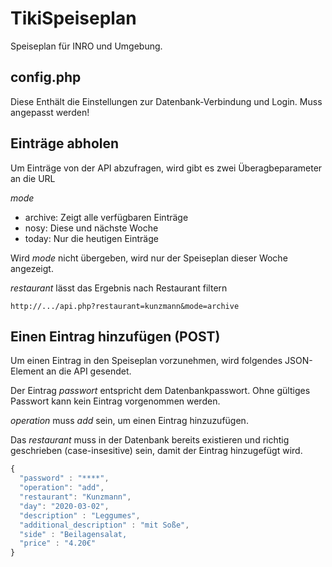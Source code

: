 # TikiSpeiseplan
Speiseplan für INRO und Umgebung.

## config.php
Diese Enthält die Einstellungen zur Datenbank-Verbindung und Login. Muss angepasst werden!

## Einträge abholen
Um Einträge von der API abzufragen, wird gibt es zwei Überagbeparameter an die URL

_mode_

- archive: Zeigt alle verfügbaren Einträge
- nosy: Diese und nächste Woche
- today: Nur die heutigen Einträge

Wird *mode* nicht übergeben, wird nur der Speiseplan dieser Woche angezeigt.

_restaurant_ lässt das Ergebnis nach Restaurant filtern

```
http://.../api.php?restaurant=kunzmann&mode=archive
```

## Einen Eintrag hinzufügen (POST)
Um einen Eintrag in den Speiseplan vorzunehmen, wird folgendes JSON-Element an die API gesendet.

Der Eintrag _passwort_ entspricht dem Datenbankpasswort. Ohne gültiges Passwort kann kein Eintrag vorgenommen werden.

_operation_ muss _add_ sein, um einen Eintrag hinzuzufügen.

Das _restaurant_ muss in der Datenbank bereits existieren und richtig geschrieben (case-insesitive) sein, damit der Eintrag hinzugefügt wird.

```javascript
{
  "password" : "****",
  "operation": "add",
  "restaurant": "Kunzmann",
  "day": "2020-03-02",
  "description" : "Leggumes",
  "additional_description" : "mit Soße",
  "side" : "Beilagensalat,
  "price" : "4.20€"
}
```
